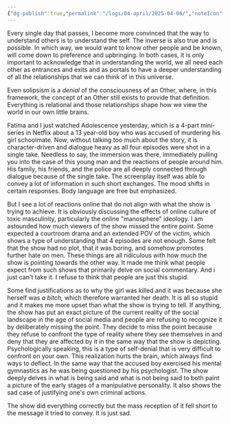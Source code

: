 ```yaml
---
{"dg-publish":true,"permalink":"/logs/04-april/2025-04-06/","noteIcon":"","created":"2025-04-06"}
---
```


Every single day that passes, I become more convinced that the way to understand others is to understand the self. The inverse is also true and is possible. In which way, we would want to know other people and be known, will come down to preference and upbringing. In both cases, it is only important to acknowledge that in understanding the world, we all need each other as entrances and exits and as portals to have a deeper understanding of all the relationships that we can think of in this universe.

Even solipsism is a *denial* of the consciousness of an Other, where, in this framework, the concept of an Other still exists to provide that definition. Everything is relational and those relationships shape how we view the world in our own little brains.

Fatima and I just watched Adolescence yesterday, which is a 4-part mini-series in Netflix about a 13 year-old boy who was accused of murdering his girl schoolmate. Now, without talking too much about the story, it is character-driven and dialogue heavy as all four episodes were shot in a single take. Needless to say, the immersion was there, immediately pulling you into the case of this young man and the reactions of people around him. His family, his friends, and the police are all deeply connected through dialogue because of the single take. The screenplay itself was able to convey a lot of information in such short exchanges. The mood shifts in certain responses. Body language are free but emphasized. 

But I see a lot of reactions online that do not align with what the show is trying to achieve. It is obviously discussing the effects of online culture of toxic masculinity, particularly the online "manosphere" ideology. I am astounded how much viewers of the show missed the entire point. Some expected a courtroom drama and an extended POV of the victim, which shows a type of understanding that 4 episodes are not enough. Some felt that the show had no plot, that it was boring, and somehow promotes further hate on men. These things are all ridiculous with how much the show is pointing towards the other way. It made me think what people expect from such shows that primarily delve on social commentary. And i just can't take it. I refuse to think that people are just this stupid.

Some find justifications as to why the girl was killed and it was because she herself was *a bitch,* which therefore warranted her death. It is all so stupid and it makes me more upset than what the show is trying to tell. If anything, the show has put an exact picture of the current reality of the social landscape in the age of social media and people are refusing to recognize it by deliberately missing the point. They decide to miss the point because they refuse to confront the type of reality where they see themselves in and deny that they are affected by it in the same way that the show is depicting. Psychologically speaking, this is a type of self-denial that is very difficult to confront on your own. This realization hurts the brain, which always find ways to deflect. In the same way that the accused boy exercised his mental gymnastics as he was being questioned by his psychologist. The show deeply delves in what is being said and what is not being said to both paint a picture of the early stages of a manipulative personality. It also shows the sad case of justifying one's own criminal actions.

The show did everything correctly but the mass reception of it fell short to the message it tried to convey. It is just sad.